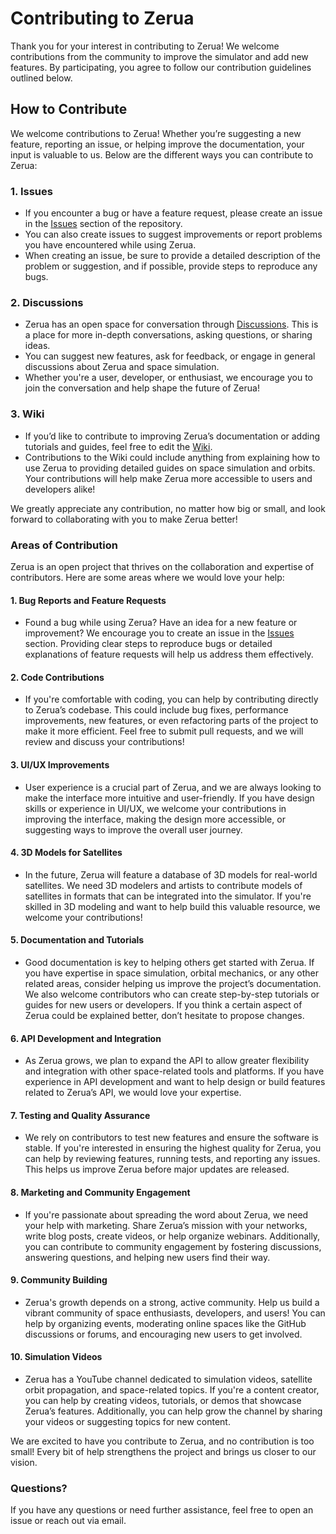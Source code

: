# Contributing to Zerua

Thank you for your interest in contributing to Zerua! We welcome contributions from the community to improve the simulator and add new features. By participating, you agree to follow our contribution guidelines outlined below.

## How to Contribute

We welcome contributions to Zerua! Whether you’re suggesting a new feature, reporting an issue, or helping improve the documentation, your input is valuable to us. Below are the different ways you can contribute to Zerua:

### 1. **Issues**
   - If you encounter a bug or have a feature request, please create an issue in the [Issues](https://github.com/abolfazlshirazi/zerua/issues) section of the repository.
   - You can also create issues to suggest improvements or report problems you have encountered while using Zerua.
   - When creating an issue, be sure to provide a detailed description of the problem or suggestion, and if possible, provide steps to reproduce any bugs.

### 2. **Discussions**
   - Zerua has an open space for conversation through [Discussions](https://github.com/abolfazlshirazi/zerua/discussions). This is a place for more in-depth conversations, asking questions, or sharing ideas.
   - You can suggest new features, ask for feedback, or engage in general discussions about Zerua and space simulation.
   - Whether you're a user, developer, or enthusiast, we encourage you to join the conversation and help shape the future of Zerua!

### 3. **Wiki**
   - If you’d like to contribute to improving Zerua’s documentation or adding tutorials and guides, feel free to edit the [Wiki](https://github.com/abolfazlshirazi/zerua/wiki).
   - Contributions to the Wiki could include anything from explaining how to use Zerua to providing detailed guides on space simulation and orbits. Your contributions will help make Zerua more accessible to users and developers alike!

We greatly appreciate any contribution, no matter how big or small, and look forward to collaborating with you to make Zerua better!

### Areas of Contribution

Zerua is an open project that thrives on the collaboration and expertise of contributors. Here are some areas where we would love your help:

#### 1. **Bug Reports and Feature Requests**
   - Found a bug while using Zerua? Have an idea for a new feature or improvement? We encourage you to create an issue in the [Issues](https://github.com/abolfazlshirazi/zerua/issues) section. Providing clear steps to reproduce bugs or detailed explanations of feature requests will help us address them effectively.

#### 2. **Code Contributions**
   - If you're comfortable with coding, you can help by contributing directly to Zerua’s codebase. This could include bug fixes, performance improvements, new features, or even refactoring parts of the project to make it more efficient. Feel free to submit pull requests, and we will review and discuss your contributions!

#### 3. **UI/UX Improvements**
   - User experience is a crucial part of Zerua, and we are always looking to make the interface more intuitive and user-friendly. If you have design skills or experience in UI/UX, we welcome your contributions in improving the interface, making the design more accessible, or suggesting ways to improve the overall user journey.

#### 4. **3D Models for Satellites**
   - In the future, Zerua will feature a database of 3D models for real-world satellites. We need 3D modelers and artists to contribute models of satellites in formats that can be integrated into the simulator. If you're skilled in 3D modeling and want to help build this valuable resource, we welcome your contributions!

#### 5. **Documentation and Tutorials**
   - Good documentation is key to helping others get started with Zerua. If you have expertise in space simulation, orbital mechanics, or any other related areas, consider helping us improve the project’s documentation. We also welcome contributors who can create step-by-step tutorials or guides for new users or developers. If you think a certain aspect of Zerua could be explained better, don’t hesitate to propose changes.

#### 6. **API Development and Integration**
   - As Zerua grows, we plan to expand the API to allow greater flexibility and integration with other space-related tools and platforms. If you have experience in API development and want to help design or build features related to Zerua’s API, we would love your expertise.

#### 7. **Testing and Quality Assurance**
   - We rely on contributors to test new features and ensure the software is stable. If you're interested in ensuring the highest quality for Zerua, you can help by reviewing features, running tests, and reporting any issues. This helps us improve Zerua before major updates are released.

#### 8. **Marketing and Community Engagement**
   - If you're passionate about spreading the word about Zerua, we need your help with marketing. Share Zerua’s mission with your networks, write blog posts, create videos, or help organize webinars. Additionally, you can contribute to community engagement by fostering discussions, answering questions, and helping new users find their way.

#### 9. **Community Building**
   - Zerua's growth depends on a strong, active community. Help us build a vibrant community of space enthusiasts, developers, and users! You can help by organizing events, moderating online spaces like the GitHub discussions or forums, and encouraging new users to get involved.

#### 10. **Simulation Videos**
   - Zerua has a YouTube channel dedicated to simulation videos, satellite orbit propagation, and space-related topics. If you're a content creator, you can help by creating videos, tutorials, or demos that showcase Zerua’s features. Additionally, you can help grow the channel by sharing your videos or suggesting topics for new content.

We are excited to have you contribute to Zerua, and no contribution is too small! Every bit of help strengthens the project and brings us closer to our vision.

### Questions?
If you have any questions or need further assistance, feel free to open an issue or reach out via email.


